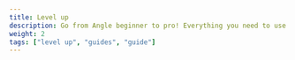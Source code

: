 ```yaml
---
title: Level up
description: Go from Angle beginner to pro! Everything you need to use Angle confidently.
weight: 2
tags: ["level up", "guides", "guide"]
---
```

